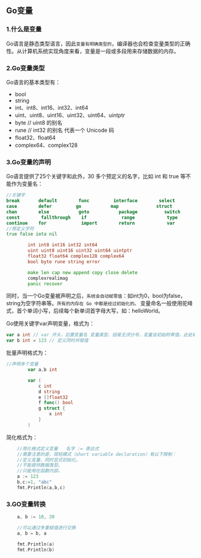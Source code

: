 ## Go变量
### 1.什么是变量
Go语言是静态类型语言，因此`变量有明确类型的`，编译器也会检查变量类型的正确性。从计算机系统实现角度来看，变量是一段或多段用来存储数据的内存。
### 2.Go变量类型
Go语言的基本类型有：
* bool
* string
* int、int8、int16、int32、int64
* uint、uint8、uint16、uint32、uint64、uintptr
* byte // uint8 的别名
* rune // int32 的别名 代表一个 Unicode 码
* float32、float64
* complex64、complex128

### 3.Go变量的声明
Go语言提供了25个关键字和此外，30 多个预定义的名字，比如 int 和 true 等不能作为变量名：

``` go
//关键字
break       default        func         interface        select
case        defer         go           map              struct
chan        else           goto           package          switch
const        fallthrough    if             range            type
continue    for             import        return            var
//预定义字符
true false iota nil

        int int8 int16 int32 int64
        uint uint8 uint16 uint32 uint64 uintptr
        float32 float64 complex128 complex64
        bool byte rune string error

        make len cap new append copy close delete
        complexrealimag
        panic recover
```

同时，当一个Go变量被声明之后，`系统会自动赋零值`：如int为0，bool为false，string为空字符串等。`所有的内存在 Go 中都是经过初始化的。`
变量命名一般使用驼峰式，首个单词小写，后续每个新单词首字母大写，如：helloWorld。

Go使用关键字var声明变量，格式为：
```go
var a int // var 开头，后置变量名 变量类型，结尾无须分号，变量会初始附零值，此处输出0
var b int = 123 // 定义同时并赋值
```
批量声明格式为：
```go
//声明多个变量
     	var a,b int

     	var (
     		c int
     		d string
     		e []float32
     		f func() bool
     		g struct {
     			x int
     		}
     	)
```
简化格式为：
```go
	//简化格式定义变量   名字 := 表达式
	//需要注意的是，简短模式（short variable declaration）有以下限制：
	//定义变量，同时显式初始化。
	//不能提供数据类型。
	//只能用在函数内部。
	a := 123
	b,c:=1, "abc"
	fmt.Println(a,b,c)
```
### 3.GO变量转换
```go
    a, b := 10, 20

    //可以通过多重赋值进行交换
    a, b = b, a

    fmt.Println(a)
    fmt.Println(b)
```
